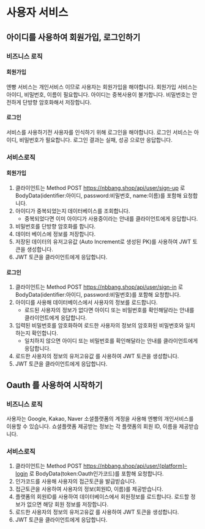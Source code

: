 # 사용자 서비스
## 아이디를 사용하여 회원가입, 로그인하기
### 비즈니스 로직
#### 회원가입
엔빵 서비스는 개인서비스 이므로 사용자는 회원가입을 해야합니다.
회원가입 서비스는 아이디, 비밀번호, 이름이 필요합니다.
아이디는 중복사용이 불가합니다.
비밀번호는 안전하게 단방향 암호화해서 저장합니다.
#### 로그인
서비스를 사용하기전 사용자를 인식하기 위해 로그인을 해야합니다.
로그인 서비스는 아이디, 비밀번호가 필요합니다.
로그인 결과는 실패, 성공 으로만 응답합니다.

### 서비스로직
#### 회원가입
1. 클라이언트는 Method POST  https://nbbang.shop/api/user/sign-up 로 BodyData(identifier:아이디, password:비밀번호, name:이름)를 포함해 요청합니다.
2. 아이디가 중복되었는지 데이터베이스를 조회합니다.
    - 중복되었다면 이미 아이디가 사용중이라는 안내를 클라이언트에게 응답합니다.
3. 비밀번호를 단방향 암호화를 합니다.
4. 데이터 베이스에 정보를 저장합니다.
5. 저장된 데이터의 유저고유값 (Auto Increment로 생성된 PK)를 사용하여 JWT 토큰을 생성합니다.
6. JWT 토큰을 클라이언트에게 응답합니다.

#### 로그인
1. 클라이언트는 Method POST  https://nbbang.shop/api/user/sign-in 로 BodyData(identifier:아이디, password:비밀번호)를 포함해 요청합니다.
2. 아이디를 사용해 데이터베이스에서 사용자의 정보를 로드합니다.
    - 로드된 사용자의 정보가 없다면 아이디 또는 비밀번호를 확인해달라는 안내를 클라이언트에게 응답합니다.
3. 입력된 비밀번호를 암호화하여 로드한 사용자의 정보의 암호화된 비밀번호와 일치하는지 확인합니다.
    - 일치하지 않으면 아이디 또는 비밀번호를 확인해달라는 안내를 클라이언트에게 응답합니다.
4. 로드한 사용자의 정보의 유저고유값 를 사용하여 JWT 토큰을 생성합니다.
5. JWT 토큰을 클라이언트에게 응답합니다.


## Oauth 를 사용하여 시작하기
### 비즈니스 로직
사용자는 Google, Kakao, Naver 소셜플랫폼의 계정을 사용해 엔빵의 개인서비스를 이용할 수 있습니다.
쇼셜플랫폼 제공받는 정보는 각 플랫폼의 회원 ID, 이름을 제공받습니다.

### 서비스로직
1. 클라이언트는 Method POST  https://nbbang.shop/api/user/{platform}-login 로 BodyData(token:Oauth인가코드)를 포함해 요청합니다.
2. 인가코드를 사용해 사용자의 접근토큰을 발급빋습니다.
3. 접근토큰을 사용하여 사용자의 정보(회원ID, 이름)를 제공받습니다.
4. 플랫폼의 회원ID를 사용하여 데이터베이스에서 회원정보를 로드합니다.
    로드할 정보가 없으면 해당 회원 정보를 저장합니다.
5. 로드한 사용자의 정보의 유저고유값 를 사용하여 JWT 토큰을 생성합니다.
6. JWT 토큰을 클라이언트에게 응답합니다.
